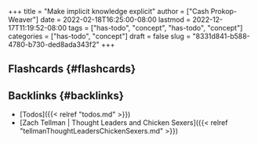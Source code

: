 +++
title = "Make implicit knowledge explicit"
author = ["Cash Prokop-Weaver"]
date = 2022-02-18T16:25:00-08:00
lastmod = 2022-12-17T11:19:52-08:00
tags = ["has-todo", "concept", "has-todo", "concept"]
categories = ["has-todo", "concept"]
draft = false
slug = "8331d841-b588-4780-b730-ded8ada343f2"
+++

## Flashcards {#flashcards}


## Backlinks {#backlinks}

-   [Todos]({{< relref "todos.md" >}})
-   [Zach Tellman | Thought Leaders and Chicken Sexers]({{< relref "tellmanThoughtLeadersChickenSexers.md" >}})
